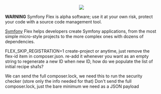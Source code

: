 <p align="center"><a href="https://symfony.com" target="_blank">
    <img src="https://symfony.com/logos/symfony_black_02.svg">
</a></p>

**WARNING** Symfony Flex is alpha software; use it at your own risk, protect
your code with a source code management tool.

[Symfony][1] Flex helps developers create Symfony applications, from the most
simple micro-style projects to the more complex ones with dozens of
dependencies.

FLEX_SKIP_REGISTRATION=1 create-project 
or anytime, just remove the flex-id item in composer.json. re-add it whenever you want as an empty string to regenerate a new ID
when new ID, how do we populate the list of initial recipe sha1s?

We can send the full composer.lock, we need this to run the security checker (store only the info needed for that)
Don't send the full composer.lock, just the bare minimum we need as a JSON payload

[1]: https://symfony.com
